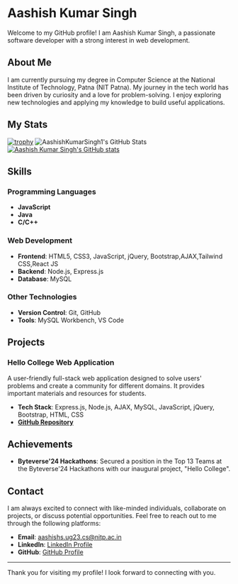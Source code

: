 # Aashish Kumar Singh

Welcome to my GitHub profile! I am Aashish Kumar Singh, a passionate software developer with a strong interest in web development.

## About Me

I am currently pursuing my degree in Computer Science at the National Institute of Technology, Patna (NIT Patna). My journey in the tech world has been driven by curiosity and a love for problem-solving. I enjoy exploring new technologies and applying my knowledge to build useful applications.

## My Stats
[![trophy](https://github-profile-trophy.vercel.app/?username=AashishKumarSingh1&theme=onedark)](https://github.com/ryo-ma/github-profile-trophy)
<img src="https://github-readme-streak-stats.herokuapp.com/?user=AashishKumarSingh1&theme=dark&hide_border=true" alt="AashishKumarSingh1's GitHub Stats" />
[![Aashish Kumar Singh's GitHub stats](https://github-readme-stats.vercel.app/api?username=AashishKumarSingh1)](https://github.com/anuraghazra/github-readme-stats)
## Skills

### Programming Languages

- **JavaScript**
- **Java**
- **C/C++**

### Web Development

- **Frontend**: HTML5, CSS3, JavaScript, jQuery, Bootstrap,AJAX,Tailwind CSS,React JS
- **Backend**: Node.js, Express.js
- **Database**: MySQL

### Other Technologies

- **Version Control**: Git, GitHub
- **Tools**: MySQL Workbench, VS Code

## Projects

### Hello College Web Application
A user-friendly full-stack web application designed to solve users' problems and create a community for different domains. It provides important materials and resources for students.
- **Tech Stack**: Express.js, Node.js, AJAX, MySQL, JavaScript, jQuery, Bootstrap, HTML, CSS
- **[GitHub Repository]((https://github.com/AashishKumarSingh1/First-Project-Hello-College-))**


## Achievements

- **Byteverse'24 Hackathons**: Secured a position in the Top 13 Teams at the Byteverse'24 Hackathons with our inaugural project, "Hello College".


## Contact

I am always excited to connect with like-minded individuals, collaborate on projects, or discuss potential opportunities. Feel free to reach out to me through the following platforms:

- **Email**: [aashishs.ug23.cs@nitp.ac.in](mailto:aashishs.ug23.cs@nitp.ac.in)
- **LinkedIn**: [LinkedIn Profile](<www.linkedin.com/in/aashish-kumar-singh-7110b02a9>)
- **GitHub**: [GitHub Profile](<https://github.com/AashishKumarSingh1/AashishKumarSingh1>)

---

Thank you for visiting my profile! I look forward to connecting with you.
